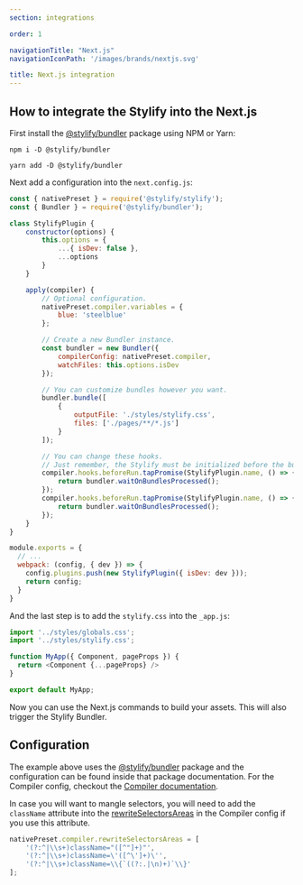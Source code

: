 ```yaml
---
section: integrations

order: 1

navigationTitle: "Next.js"
navigationIconPath: '/images/brands/nextjs.svg'

title: Next.js integration
---
```



<note><template>
Integration example for the Next.js can be found in <a href="https://github.com/stylify/integrations-examples/tree/master/nextjs" target="_blank" rel="noopener">integrations examples repository</a>.
</template></note>

## How to integrate the Stylify into the Next.js

First install the [@stylify/bundler](/docs/bundler) package using NPM or Yarn:

```
npm i -D @stylify/bundler

yarn add -D @stylify/bundler
```

Next add a configuration into the `next.config.js`:

```js
const { nativePreset } = require('@stylify/stylify');
const { Bundler } = require('@stylify/bundler');

class StylifyPlugin {
	constructor(options) {
		this.options = {
			...{ isDev: false },
			...options
		}
	}

	apply(compiler) {
		// Optional configuration.
		nativePreset.compiler.variables = {
			blue: 'steelblue'
		};

		// Create a new Bundler instance.
		const bundler = new Bundler({
			compilerConfig: nativePreset.compiler,
			watchFiles: this.options.isDev
		});

		// You can customize bundles however you want.
		bundler.bundle([
			{
				outputFile: './styles/stylify.css',
				files: ['./pages/**/*.js']
			}
		]);

		// You can change these hooks.
		// Just remember, the Stylify must be initialized before the build.
		compiler.hooks.beforeRun.tapPromise(StylifyPlugin.name, () => {
			return bundler.waitOnBundlesProcessed();
		});
		compiler.hooks.beforeRun.tapPromise(StylifyPlugin.name, () => {
			return bundler.waitOnBundlesProcessed();
		});
	}
}

module.exports = {
  // ...
  webpack: (config, { dev }) => {
    config.plugins.push(new StylifyPlugin({ isDev: dev }));
    return config;
  }
}
```

And the last step is to add the `stylify.css` into the `_app.js`:

```js
import '../styles/globals.css';
import '../styles/stylify.css';

function MyApp({ Component, pageProps }) {
  return <Component {...pageProps} />
}

export default MyApp;
```

Now you can use the Next.js commands to build your assets. This will also trigger the Stylify Bundler.

## Configuration

The example above uses the [@stylify/bundler](/docs/bundler) package and the configuration can be found inside that package documentation.
For the Compiler config, checkout the [Compiler documentation](/docs/stylify/compiler).

In case you will want to mangle selectors, you will need to add the `className` attribute into the [rewriteSelectorsAreas](/docs/stylify/compiler#rewriteselectorsareas) in the Compiler config if you use this attribute.

```js
nativePreset.compiler.rewriteSelectorsAreas = [
	'(?:^|\\s+)className="([^"]+)"',
	'(?:^|\\s+)className=\'([^\']+)\'',
	'(?:^|\\s+)className=\\{`((?:.|\n)+)`\\}'
];
